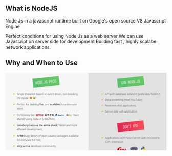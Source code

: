 ## What is NodeJS
Node Js in a javascript runtime built on Google's open source V8 Javascript Engine

Perfect conditions for using Node Js as a web server
We can use Javascript on server side for development
Building fast , highly scalabe network applications.


## Why and When to Use
![image info](./images/01_why_and_when.png)